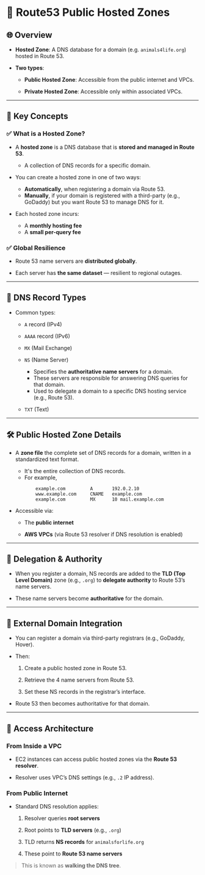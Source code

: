 # 🧾 Route53 Public Hosted Zones

## 🌐 Overview

-   **Hosted Zone**: A DNS database for a domain (e.g. `animals4life.org`) hosted in Route 53.
    
-   **Two types**:
    
    -   **Public Hosted Zone**: Accessible from the public internet and VPCs.
        
    -   **Private Hosted Zone**: Accessible only within associated VPCs.
        

----------

## 📌 Key Concepts

### ✅ What is a Hosted Zone?

-   A **hosted zone** is a DNS database that is **stored and managed in Route 53**.
    - A collection of DNS records for a specific domain.

-   You can create a hosted zone in one of two ways:
    - **Automatically**, when registering a domain via Route 53.
    - **Manually**, if your domain is registered with a third-party (e.g., GoDaddy) but you want Route 53 to manage DNS for it.

-   Each hosted zone incurs:
    - A **monthly hosting fee**
    - A **small per-query fee**
        

### ✅ Global Resilience

-   Route 53 name servers are **distributed globally**.
    
-   Each server has **the same dataset** — resilient to regional outages.
    

----------

## 🔧 DNS Record Types

-   Common types:
    
    -   `A` record (IPv4)
        
    -   `AAAA` record (IPv6)
        
    -   `MX` (Mail Exchange)
        
    -   `NS` (Name Server)
        - Specifies the **authoritative name servers** for a domain.  
        - These servers are responsible for answering DNS queries for that domain.  
        - Used to delegate a domain to a specific DNS hosting service (e.g., Route 53).
        
    -   `TXT` (Text)
        

----------

## 🛠 Public Hosted Zone Details

-   A **zone file** the complete set of DNS records for a domain, written in a standardized text format.
    - It's the entire collection of DNS records.
    - For example,
        ```text
            example.com         A       192.0.2.10     
            www.example.com     CNAME   example.com  
            example.com         MX      10 mail.example.com
        ```
    
-   Accessible via:
    
    -   The **public internet**
        
    -   **AWS VPCs** (via Route 53 resolver if DNS resolution is enabled)
        

----------

## 🧩 Delegation & Authority

-   When you register a domain, NS records are added to the **TLD (Top Level Domain)** zone (e.g., `.org`) to **delegate authority** to Route 53’s name servers.
    
-   These name servers become **authoritative** for the domain.
    

----------

## 🔗 External Domain Integration

-   You can register a domain via third-party registrars (e.g., GoDaddy, Hover).
    
-   Then:
    
    1.  Create a public hosted zone in Route 53.
        
    2.  Retrieve the 4 name servers from Route 53.
        
    3.  Set these NS records in the registrar’s interface.
        
-   Route 53 then becomes authoritative for that domain.
    

----------

## 📶 Access Architecture

### From Inside a VPC

-   EC2 instances can access public hosted zones via the **Route 53 resolver**.
    
-   Resolver uses VPC’s DNS settings (e.g., `.2` IP address).
    

### From Public Internet

-   Standard DNS resolution applies:
    
    1.  Resolver queries **root servers**
        
    2.  Root points to **TLD servers** (e.g., `.org`)
        
    3.  TLD returns **NS records** for `animalsforlife.org`
        
    4.  These point to **Route 53 name servers**
        

> This is known as **walking the DNS tree**.
